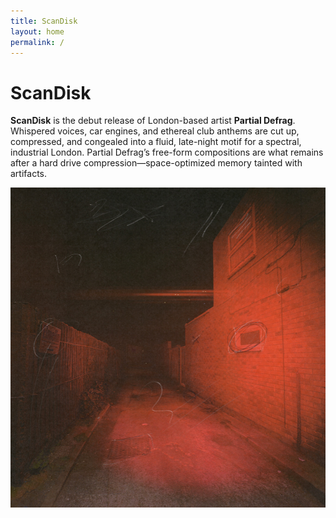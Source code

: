 ```yaml
---
title: ScanDisk
layout: home
permalink: /
---
```


# ScanDisk

**ScanDisk** is the debut release of London-based artist **Partial Defrag**. Whispered voices, car engines, and ethereal club anthems are cut up, compressed, and congealed into a fluid, late-night motif for a spectral, industrial London. Partial Defrag’s free-form compositions are what remains after a hard drive compression—space-optimized memory tainted with artifacts.

<!-- Centered Image -->
<div style="text-align: center;">
    <img src="/cover.jpg" alt="ScanDisk Cover" style="max-width: 100%; height: auto;">
</div>

